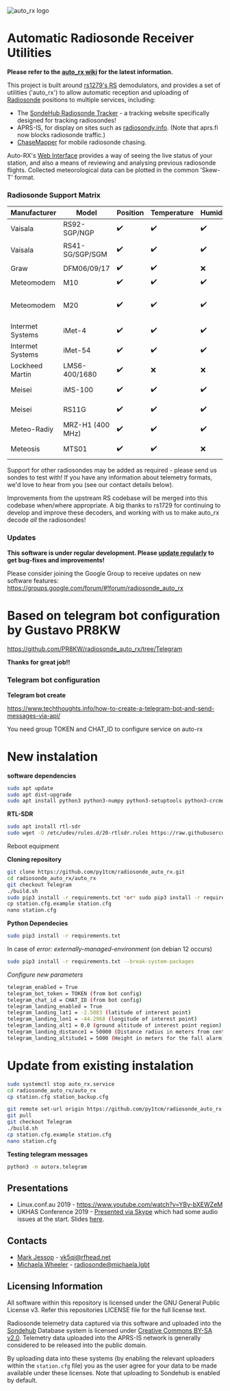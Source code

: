 ![auto_rx logo](autorx.png)
# Automatic Radiosonde Receiver Utilities

**Please refer to the [auto_rx wiki](https://github.com/projecthorus/radiosonde_auto_rx/wiki) for the latest information.**

This project is built around [rs1279's RS](https://github.com/rs1729/RS) demodulators, and provides a set of utilities ('auto_rx') to allow automatic reception and uploading of [Radiosonde](https://en.wikipedia.org/wiki/Radiosonde) positions to multiple services, including:

* The [SondeHub Radiosonde Tracker](https://tracker.sondehub.org) - a tracking website specifically designed for tracking radiosondes!
* APRS-IS, for display on sites such as [radiosondy.info](https://radiosondy.info). (Note that aprs.fi now blocks radiosonde traffic.)
* [ChaseMapper](https://github.com/projecthorus/chasemapper) for mobile
  radiosonde chasing.

Auto-RX's [Web Interface](https://github.com/projecthorus/radiosonde_auto_rx/wiki/Web-Interface-Guide) provides a way of seeing the live status of your station, and also a means of reviewing and analysing previous radiosonde flights. Collected meteorological data can be plotted in the common 'Skew-T' format.

### Radiosonde Support Matrix

Manufacturer | Model | Position | Temperature | Humidity | Pressure | XDATA
-------------|-------|----------|-------------|----------|----------|------
Vaisala | RS92-SGP/NGP | :heavy_check_mark: | :heavy_check_mark: | :heavy_check_mark: | :heavy_check_mark: | :heavy_check_mark:
Vaisala | RS41-SG/SGP/SGM | :heavy_check_mark: | :heavy_check_mark: | :heavy_check_mark: | :heavy_check_mark: (for -SGP) | :heavy_check_mark:
Graw | DFM06/09/17 | :heavy_check_mark: | :heavy_check_mark: | :x: | :x: | :heavy_check_mark:
Meteomodem | M10 | :heavy_check_mark: | :heavy_check_mark: | :heavy_check_mark: | Not Sent | :x:
Meteomodem | M20 | :heavy_check_mark: | :heavy_check_mark: | :heavy_check_mark: | :heavy_check_mark: (For some models) | :x:
Intermet Systems | iMet-4 | :heavy_check_mark: | :heavy_check_mark: | :heavy_check_mark: | :heavy_check_mark: | :heavy_check_mark:
Intermet Systems | iMet-54 | :heavy_check_mark: | :heavy_check_mark: | :heavy_check_mark: | Not Sent | :x:
Lockheed Martin | LMS6-400/1680 | :heavy_check_mark: | :x: | :x: | :x: | Not Sent
Meisei | iMS-100 | :heavy_check_mark: | :heavy_check_mark: | :heavy_check_mark: | :x: | Not Sent
Meisei | RS11G | :heavy_check_mark: | :heavy_check_mark: | :heavy_check_mark: | :x: | Not Sent
Meteo-Radiy | MRZ-H1 (400 MHz) | :heavy_check_mark: | :heavy_check_mark: | :heavy_check_mark: | :x: | Not Sent
Meteosis | MTS01 | :heavy_check_mark: | :heavy_check_mark: | :x: | :x: | Not Sent

Support for other radiosondes may be added as required - please send us sondes to test with! If you have any information about telemetry formats, we'd love to hear from you (see our contact details below).

Improvements from the upstream RS codebase will be merged into this codebase when/where appropriate. A big thanks to rs1729 for continuing to develop and improve these decoders, and working with us to make auto_rx decode *all* the radiosondes!

### Updates

**This software is under regular development. Please [update regularly](https://github.com/projecthorus/radiosonde_auto_rx/wiki/Performing-Updates) to get bug-fixes and improvements!**

Please consider joining the Google Group to receive updates on new software features:
https://groups.google.com/forum/#!forum/radiosonde_auto_rx

# Based on telegram bot configuration by Gustavo PR8KW 
https://github.com/PR8KW/radiosonde_auto_rx/tree/Telegram

**Thanks for great job!!**

### Telegram bot configuration

**Telegram bot create**

https://www.techthoughts.info/how-to-create-a-telegram-bot-and-send-messages-via-api/

You need group TOKEN and CHAT_ID  to configure service on auto-rx

# New instalation

**software dependencies**

~~~bash
sudo apt update
sudo apt dist-upgrade
sudo apt install python3 python3-numpy python3-setuptools python3-crcmod python3-requests python3-dateutil python3-pip python3-flask python3-flask-socketio python3-semver sox git build-essential libtool cmake usbutils libusb-1.0-0-dev rng-tools libsamplerate-dev libatlas3-base libgfortran5
~~~

**RTL-SDR**
~~~bash
sudo apt install rtl-sdr
sudo wget -O /etc/udev/rules.d/20-rtlsdr.rules https://raw.githubusercontent.com/osmocom/rtl-sdr/master/rtl-sdr.rules
~~~

Reboot equipment


**Cloning repository**

~~~bash
git clone https://github.com/py1tcm/radiosonde_auto_rx.git
cd radiosonde_auto_rx/auto_rx
git checkout Telegram
./build.sh
sudo pip3 install -r requirements.txt *or* sudo pip3 install -r requirements.txt --break-system-packages (in case of *error: externally-managed-environment*)
cp station.cfg.example station.cfg
nano station.cfg
~~~

**Python Dependecies**

~~~bash
sudo pip3 install -r requirements.txt
~~~

In case of *error: externally-managed-environment* (on debian 12 occurs)

~~~bash
sudo pip3 install -r requirements.txt --break-system-packages
~~~


*Configure new parameters*

~~~bash
telegram_enabled = True
telegram_bot_token = TOKEN (from bot config)
telegram_chat_id = CHAT_ID (from bot config)
telegram_landing_enabled = True
telegram_landing_lat1 = -2.5083 (latitude of interest point)
telegram_landing_lon1 = -44.2968 (longitude of interest point)
telegram_landing_alt1 = 0.0 (ground altitude of interest point region)
telegram_landing_distance1 = 50000 (Distance radius in meters from central LAT/LONG)
telegram_landing_altitude1 = 5000 (Height in meters for the fall alarm)
~~~


# Update from existing instalation

~~~bash
sudo systemctl stop auto_rx.service
cd radiosonde_auto_rx/auto_rx
cp station.cfg station_backup.cfg

git remote set-url origin https://github.com/py1tcm/radiosonde_auto_rx.git
git pull
git checkout Telegram
./build.sh
cp station.cfg.example station.cfg
nano station.cfg
~~~

**Testing telegram messages**

~~~bash
python3 -m autorx.telegram
~~~

## Presentations
* Linux.conf.au 2019 - https://www.youtube.com/watch?v=YBy-bXEWZeM
* UKHAS Conference 2019 - [Presented via Skype](https://youtu.be/azDJmMywBgw?t=643) which had some audio issues at the start. Slides [here](https://rfhead.net/sondes/auto_rx_presentation_UKHAS2019.pdf).

## Contacts
* [Mark Jessop](https://github.com/darksidelemm) - vk5qi@rfhead.net
* [Michaela Wheeler](https://github.com/TheSkorm) - radiosonde@michaela.lgbt

## Licensing Information
All software within this repository is licensed under the GNU General Public License v3. Refer this repositories LICENSE file for the full license text.

Radiosonde telemetry data captured via this software and uploaded into the [Sondehub](https://sondehub.org/) Database system is licensed under [Creative Commons BY-SA v2.0](https://creativecommons.org/licenses/by-sa/2.0/). 
Telemetry data uploaded into the APRS-IS network is generally considered to be released into the public domain. 

By uploading data into these systems (by enabling the relevant uploaders within the `station.cfg` file) you as the user agree for your data to be made available under these licenses. Note that uploading to Sondehub is enabled by default. 